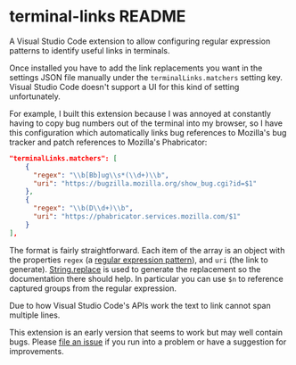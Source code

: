 # terminal-links README

A Visual Studio Code extension to allow configuring regular expression patterns to identify useful links in
terminals.

Once installed you have to add the link replacements you want in the settings JSON file manually under the `terminalLinks.matchers`
setting key. Visual Studio Code doesn't support a UI for this kind of setting unfortunately.

For example, I built this extension because I was annoyed at constantly having to copy bug numbers
out of the terminal into my browser, so I have this configuration which automatically links bug references
to Mozilla's bug tracker and patch references to Mozilla's Phabricator:

```json
"terminalLinks.matchers": [
    {
      "regex": "\\b[Bb]ug\\s*(\\d+)\\b",
      "uri": "https://bugzilla.mozilla.org/show_bug.cgi?id=$1"
    },
    {
      "regex": "\\b(D\\d+)\\b",
      "uri": "https://phabricator.services.mozilla.com/$1"
    }
],
```

The format is fairly straightforward. Each item of the array is an object with the properties
`regex` (a [regular expression pattern](https://developer.mozilla.org/en-US/docs/Web/JavaScript/Guide/Regular_expressions)),
and `uri` (the link to generate).
[String.replace](https://developer.mozilla.org/en-US/docs/Web/JavaScript/Reference/Global_Objects/String/replace)
is used to generate the replacement so the documentation there should help. In particular you can use
`$n` to reference captured groups from the regular expression.

Due to how Visual Studio Code's APIs work the text to link cannot span multiple lines.

This extension is an early version that seems to work but may well contain bugs. Please
[file an issue](https://github.com/Mossop/terminal-links/issues) if you run into a problem or have a
suggestion for improvements.
